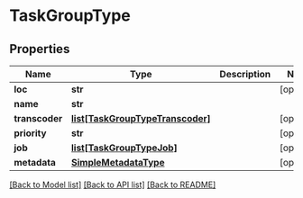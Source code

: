 # TaskGroupType

## Properties
Name | Type | Description | Notes
------------ | ------------- | ------------- | -------------
**loc** | **str** |  | [optional] 
**name** | **str** |  | 
**transcoder** | [**list[TaskGroupTypeTranscoder]**](TaskGroupTypeTranscoder.md) |  | [optional] 
**priority** | **str** |  | [optional] 
**job** | [**list[TaskGroupTypeJob]**](TaskGroupTypeJob.md) |  | [optional] 
**metadata** | [**SimpleMetadataType**](SimpleMetadataType.md) |  | [optional] 

[[Back to Model list]](../README.md#documentation-for-models) [[Back to API list]](../README.md#documentation-for-api-endpoints) [[Back to README]](../README.md)


